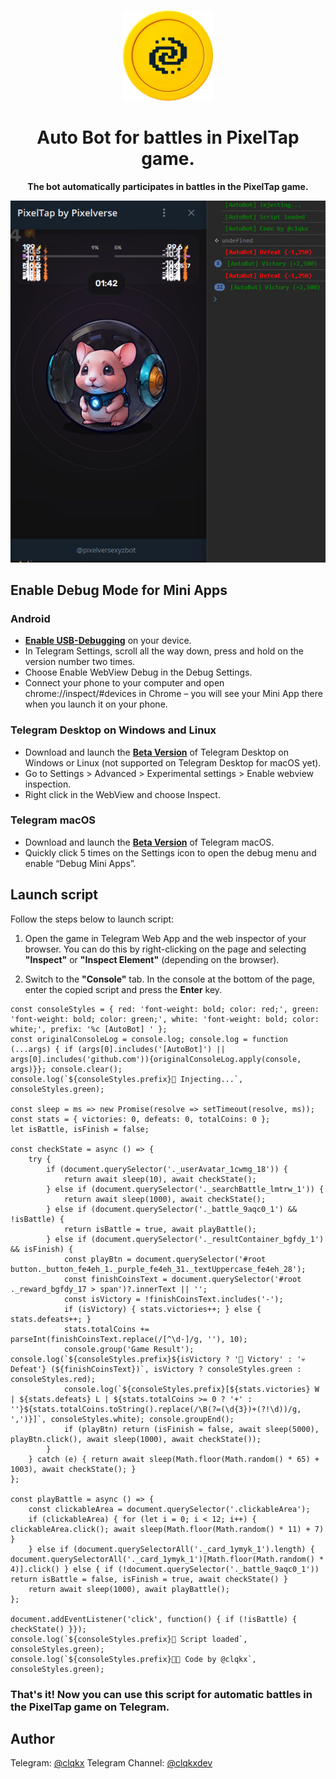 <br>

<div align="center">

[<img src="./resources/pixeltap.jpg" width="144"/>](https://t.me/pixelversexyzbot)

  <h1 align="center">Auto Bot for battles in PixelTap game.</h1>
  
  <p align="center">
    <strong>The bot automatically participates in battles in the PixelTap game.</strong>
  </p>
  <img src="./resources/demo.jpg"/>

</div>

## Enable Debug Mode for Mini Apps

### Android
- **[Enable USB-Debugging](https://developer.chrome.com/docs/devtools/remote-debugging/)** on your device.
- In Telegram Settings, scroll all the way down, press and hold on the version number two times.
- Choose Enable WebView Debug in the Debug Settings.
- Connect your phone to your computer and open chrome://inspect/#devices in Chrome – you will see your Mini App there when you launch it on your phone.

### Telegram Desktop on Windows and Linux
- Download and launch the **[Beta Version](https://desktop.telegram.org/changelog#beta-version)** of Telegram Desktop on Windows or Linux (not supported on Telegram Desktop for macOS yet).
- Go to Settings > Advanced > Experimental settings > Enable webview inspection.
- Right click in the WebView and choose Inspect.

### Telegram macOS
- Download and launch the **[Beta Version](https://telegram.org/dl/macos/beta)** of Telegram macOS.
- Quickly click 5 times on the Settings icon to open the debug menu and enable “Debug Mini Apps”.

## Launch script

Follow the steps below to launch script:

1. Open the game in Telegram Web App and the web inspector of your browser. You can do this by right-clicking on the page and selecting **"Inspect"** or **"Inspect Element"** (depending on the browser).

2. Switch to the **"Console"** tab. In the console at the bottom of the page, enter the copied script and press the **Enter** key.

```
const consoleStyles = { red: 'font-weight: bold; color: red;', green: 'font-weight: bold; color: green;', white: 'font-weight: bold; color: white;', prefix: '%c [AutoBot] ' };
const originalConsoleLog = console.log; console.log = function (...args) { if (args[0].includes('[AutoBot]') || args[0].includes('github.com')){originalConsoleLog.apply(console, args)}}; console.clear();
console.log(`${consoleStyles.prefix}🚀 Injecting...`, consoleStyles.green);
 
const sleep = ms => new Promise(resolve => setTimeout(resolve, ms));
const stats = { victories: 0, defeats: 0, totalCoins: 0 };
let isBattle, isFinish = false;
 
const checkState = async () => {
    try {
        if (document.querySelector('._userAvatar_1cwmg_18')) {
            return await sleep(10), await checkState();
        } else if (document.querySelector('._searchBattle_lmtrw_1')) {
            return await sleep(1000), await checkState();
        } else if (document.querySelector('._battle_9aqc0_1') && !isBattle) {
            return isBattle = true, await playBattle();
        } else if (document.querySelector('._resultContainer_bgfdy_1') && isFinish) {
            const playBtn = document.querySelector('#root button._button_fe4eh_1._purple_fe4eh_31._textUppercase_fe4eh_28');
            const finishCoinsText = document.querySelector('#root ._reward_bgfdy_17 > span')?.innerText || '';
            const isVictory = !finishCoinsText.includes('-');
            if (isVictory) { stats.victories++; } else { stats.defeats++; }
            stats.totalCoins += parseInt(finishCoinsText.replace(/[^\d-]/g, ''), 10);
            console.group('Game Result'); console.log(`${consoleStyles.prefix}${isVictory ? '🎉 Victory' : '💀 Defeat'} (${finishCoinsText})`, isVictory ? consoleStyles.green : consoleStyles.red);
            console.log(`${consoleStyles.prefix}[${stats.victories} W | ${stats.defeats} L | ${stats.totalCoins >= 0 ? '+' : ''}${stats.totalCoins.toString().replace(/\B(?=(\d{3})+(?!\d))/g, ',')}]`, consoleStyles.white); console.groupEnd();
            if (playBtn) return (isFinish = false, await sleep(5000), playBtn.click(), await sleep(1000), await checkState());
        }
    } catch (e) { return await sleep(Math.floor(Math.random() * 65) + 1003), await checkState(); }
};
 
const playBattle = async () => {
    const clickableArea = document.querySelector('.clickableArea');
    if (clickableArea) { for (let i = 0; i < 12; i++) { clickableArea.click(); await sleep(Math.floor(Math.random() * 11) + 7) }
    } else if (document.querySelectorAll('._card_1ymyk_1').length) { document.querySelectorAll('._card_1ymyk_1')[Math.floor(Math.random() * 4)].click() } else { if (!document.querySelector('._battle_9aqc0_1')) return isBattle = false, isFinish = true, await checkState() }
    return await sleep(1000), await playBattle();
};
 
document.addEventListener('click', function() { if (!isBattle) { checkState() }});
console.log(`${consoleStyles.prefix}📜 Script loaded`, consoleStyles.green);
console.log(`${consoleStyles.prefix}👨‍💻 Code by @clqkx`, consoleStyles.green);
```

### That's it! Now you can use this script for automatic battles in the PixelTap game on Telegram.

## Author

Telegram: [@clqkx](https://t.me/clqkx)
Telegram Channel: [@clqkxdev](https://t.me/clqkxdev)
